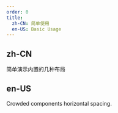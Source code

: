 ```yaml
---
order: 0
title:
  zh-CN: 简单使用
  en-US: Basic Usage
---
```


## zh-CN

简单演示内置的几种布局

## en-US

Crowded components horizontal spacing.
